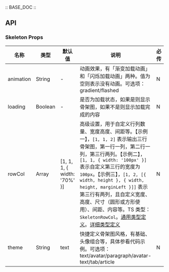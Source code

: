 :: BASE_DOC ::

## API

### Skeleton Props

名称 | 类型 | 默认值 | 说明 | 必传
-- | -- | -- | -- | --
animation | String | - | 动画效果，有「渐变加载动画」和「闪烁加载动画」两种。值为空则表示没有动画。可选项：gradient/flashed | N
loading | Boolean | - | 是否为加载状态，如果是则显示骨架图，如果不是则显示加载完成的内容 | N
rowCol | Array | [1, 1, 1, { width: '70%' }] | 高级设置，用于自定义行列数量、宽度高度、间距等。【示例一】，`[1, 1, 2]` 表示输出三行骨架图，第一行一列，第二行一列，第三行两列。【示例二】，`[1, 1, { width: '100px' }]` 表示自定义第三行的宽度为 `100px`。【示例三】，`[1, 2, [{ width, height }, { width, height, marginLeft }]]` 表示第三行有两列，且自定义宽度、高度、尺寸（圆形或方形使用）、间距、内容等。TS 类型：`SkeletonRowCol`。[通用类型定义](https://github.com/Tencent/tdesign-vue-next/blob/develop/src/common.ts)。[详细类型定义](https://github.com/Tencent/tdesign-vue-next/tree/develop/src/skeleton/type.ts) | N
theme | String | text | 快捷定义骨架图风格，有基础、头像组合等，具体参看代码示例。可选项：text/avatar/paragraph/avatar-text/tab/article | N
